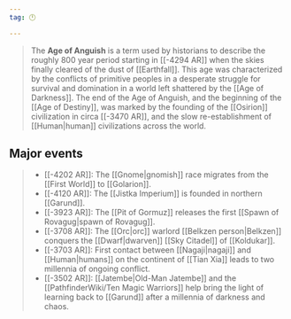 ```yaml
---
tag: 🕛

---
```


> The **Age of Anguish** is a term used by historians to describe the roughly 800 year period starting in [[-4294 AR]] when the skies finally cleared of the dust of [[Earthfall]]. This age was characterized by the conflicts of primitive peoples in a desperate struggle for survival and domination in a world left shattered by the [[Age of Darkness]]. The end of the Age of Anguish, and the beginning of the [[Age of Destiny]], was marked by the founding of the [[Osirion]] civilization in circa [[-3470 AR]], and the slow re-establishment of [[Human|human]] civilizations across the world.


## Major events

> - [[-4202 AR]]: The [[Gnome|gnomish]] race migrates from the [[First World]] to [[Golarion]].
> - [[-4120 AR]]: The [[Jistka Imperium]] is founded in northern [[Garund]].
> - [[-3923 AR]]: The [[Pit of Gormuz]] releases the first [[Spawn of Rovagug|spawn of Rovagug]].
> - [[-3708 AR]]: The [[Orc|orc]] warlord [[Belkzen person|Belkzen]] conquers the [[Dwarf|dwarven]] [[Sky Citadel]] of [[Koldukar]].
> - [[-3703 AR]]: First contact between [[Nagaji|nagaji]] and [[Human|humans]] on the continent of [[Tian Xia]] leads to two millennia of ongoing conflict.
> - [[-3502 AR]]: [[Jatembe|Old-Man Jatembe]] and the [[PathfinderWiki/Ten Magic Warriors]] help bring the light of learning back to [[Garund]] after a millennia of darkness and chaos.







